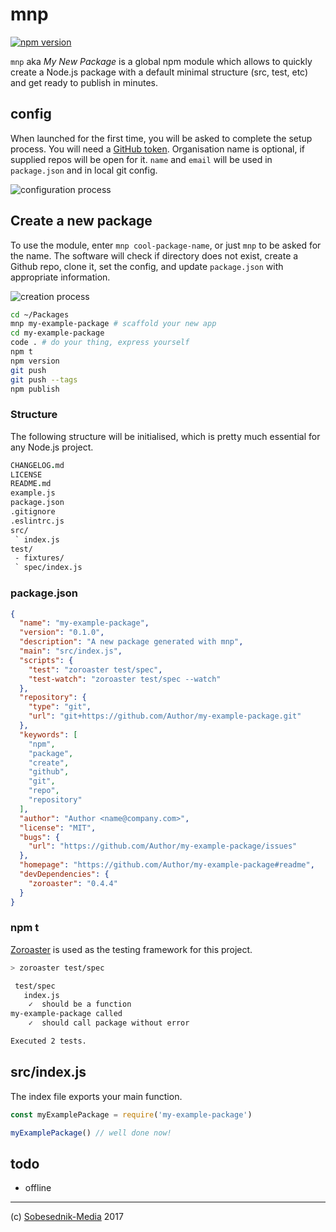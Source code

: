 # mnp

[![npm version](https://badge.fury.io/js/mnp.svg)](https://badge.fury.io/js/mnp)

`mnp` aka _My New Package_ is a global npm module which allows to quickly create a Node.js package
with a default minimal structure (src, test, etc) and get ready to publish in minutes.

## config

When launched for the first time, you will be asked to complete the setup process.
You will need a [GitHub token](https://github.com/settings/tokens). Organisation
name is optional, if supplied repos will be open for it. `name` and `email` will
be used in `package.json` and in local git config.

![configuration process](https://sobes.s3.eu-west-2.amazonaws.com/mnp-config2.gif)

## Create a new package

To use the module, enter `mnp cool-package-name`, or just `mnp` to be asked for the name. The software will check if directory does not exist, create a Github repo, clone it, set the config, and update `package.json` with appropriate information.

![creation process](https://sobes.s3.eu-west-2.amazonaws.com/mnp-make.gif)


```bash
cd ~/Packages
mnp my-example-package # scaffold your new app
cd my-example-package
code . # do your thing, express yourself
npm t
npm version
git push
git push --tags
npm publish
```

### Structure

The following structure will be initialised, which is pretty much essential for any Node.js project.

```fs
CHANGELOG.md
LICENSE
README.md
example.js
package.json
.gitignore
.eslintrc.js
src/
 ` index.js
test/
 - fixtures/
 ` spec/index.js
```

### package.json

```json
{
  "name": "my-example-package",
  "version": "0.1.0",
  "description": "A new package generated with mnp",
  "main": "src/index.js",
  "scripts": {
    "test": "zoroaster test/spec",
    "test-watch": "zoroaster test/spec --watch"
  },
  "repository": {
    "type": "git",
    "url": "git+https://github.com/Author/my-example-package.git"
  },
  "keywords": [
    "npm",
    "package",
    "create",
    "github",
    "git",
    "repo",
    "repository"
  ],
  "author": "Author <name@company.com>",
  "license": "MIT",
  "bugs": {
    "url": "https://github.com/Author/my-example-package/issues"
  },
  "homepage": "https://github.com/Author/my-example-package#readme",
  "devDependencies": {
    "zoroaster": "0.4.4"
  }
}
```

### npm t

[Zoroaster](https://www.npmjs.com/package/zoroaster) is used as the testing framework for this
project.

```bash
> zoroaster test/spec

 test/spec
   index.js
    ✓  should be a function
my-example-package called
    ✓  should call package without error

Executed 2 tests.
```

## src/index.js

The index file exports your main function.

```js
const myExamplePackage = require('my-example-package')

myExamplePackage() // well done now!
```

## todo

* offline

---

(c) [Sobesednik-Media](https://sobesednik.media) 2017

